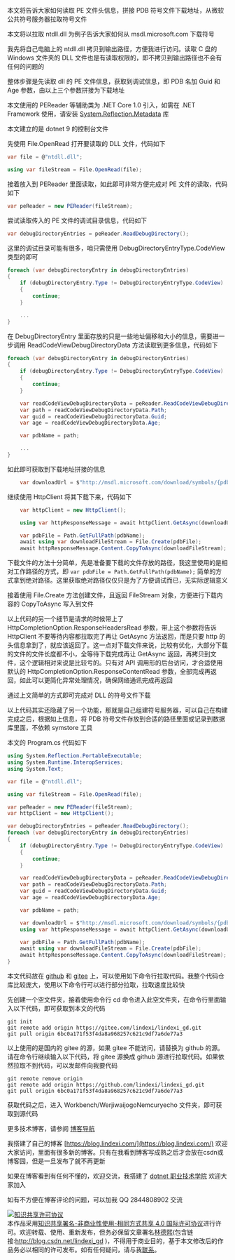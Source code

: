 
本文将告诉大家如何读取 PE 文件头信息，拼接 PDB 符号文件下载地址，从微软公共符号服务器拉取符号文件

<!--more-->


<!-- 发布 -->
<!-- 博客 -->

本文将以拉取 ntdll.dll 为例子告诉大家如何从 msdl.microsoft.com 下载符号

我先将自己电脑上的 ntdll.dll 拷贝到输出路径，方便我进行访问。读取 C 盘的 Windows 文件夹的 DLL 文件也是有读取权限的，即不拷贝到输出路径也不会有任何的问题的

整体步骤是先读取 dll 的 PE 文件信息，获取到调试信息，即 PDB 名加 Guid 和 Age 参数，由以上三个参数拼接为下载地址

本文使用的 PEReader 等辅助类为 .NET Core 1.0 引入，如需在 .NET Framework 使用，请安装 [System.Reflection.Metadata](https://www.nuget.org/packages/System.Reflection.Metadata ) 库

本文建立的是 dotnet 9 的控制台文件

先使用 File.OpenRead 打开要读取的 DLL 文件，代码如下

```csharp
var file = @"ntdll.dll";

using var fileStream = File.OpenRead(file);
```

接着放入到 PEReader 里面读取，如此即可非常方便完成对 PE 文件的读取，代码如下

```csharp
var peReader = new PEReader(fileStream);
```

尝试读取传入的 PE 文件的调试目录信息，代码如下

```csharp
var debugDirectoryEntries = peReader.ReadDebugDirectory();
```

这里的调试目录可能有很多，咱只需使用 DebugDirectoryEntryType.CodeView 类型的即可

```csharp
foreach (var debugDirectoryEntry in debugDirectoryEntries)
{
    if (debugDirectoryEntry.Type != DebugDirectoryEntryType.CodeView)
    {
        continue;
    }

    ...
}
```

在 DebugDirectoryEntry 里面存放的只是一些地址偏移和大小的信息，需要进一步调用 ReadCodeViewDebugDirectoryData 方法读取到更多信息，代码如下

```csharp
foreach (var debugDirectoryEntry in debugDirectoryEntries)
{
    if (debugDirectoryEntry.Type != DebugDirectoryEntryType.CodeView)
    {
        continue;
    }

    var readCodeViewDebugDirectoryData = peReader.ReadCodeViewDebugDirectoryData(debugDirectoryEntry);
    var path = readCodeViewDebugDirectoryData.Path;
    var guid = readCodeViewDebugDirectoryData.Guid;
    var age = readCodeViewDebugDirectoryData.Age;

    var pdbName = path;

    ...
}
```

如此即可获取到下载地址拼接的信息

```csharp
    var downloadUrl = $"http://msdl.microsoft.com/download/symbols/{pdbName}/{(guid.ToString("N").ToUpperInvariant() + age.ToString())}/{pdbName}";
```

继续使用 HttpClient 将其下载下来，代码如下

```csharp
    var httpClient = new HttpClient();

    using var httpResponseMessage = await httpClient.GetAsync(downloadUrl, HttpCompletionOption.ResponseHeadersRead);

    var pdbFile = Path.GetFullPath(pdbName);
    await using var downloadFileStream = File.Create(pdbFile);
    await httpResponseMessage.Content.CopyToAsync(downloadFileStream);
```

下载文件的方法十分简单，先是准备要下载的文件存放的路径，我这里使用的是相对工作路径的方式，即 `var pdbFile = Path.GetFullPath(pdbName);` 简单的方式拿到绝对路径。这里获取绝对路径仅仅只是为了方便调试而已，无实际逻辑意义

接着使用 File.Create 方法创建文件，且返回 FileStream 对象，方便进行下载内容的 CopyToAsync 写入到文件

以上代码的另一个细节是请求的时候带上了 HttpCompletionOption.ResponseHeadersRead 参数，带上这个参数将告诉 HttpClient 不要等待内容都拉取完了再让 GetAsync 方法返回，而是只要 http 的头信息拿到了，就应该返回了。这一点对下载文件来说，比较有优化，大部分下载的文件的文件长度都不小，全等待下载完成再让 GetAsync 返回，再拷贝到文件，这个逻辑相对来说是比较亏的。只有对 API 调用形的后台访问，才合适使用默认的 HttpCompletionOption.ResponseContentRead 参数，全部完成再返回，如此可以更简化异常处理情况，确保网络通讯完成再返回

通过上文简单的方式即可完成对 DLL 的符号文件下载

以上代码其实还隐藏了另一个功能，那就是自己组建符号服务器，可以自己在构建完成之后，根据如上信息，将 PDB 符号文件存放到合适的路径里面或记录到数据库里面，不依赖 symstore 工具

本文的 Program.cs 代码如下

```csharp
using System.Reflection.PortableExecutable;
using System.Runtime.InteropServices;
using System.Text;

var file = @"ntdll.dll";

using var fileStream = File.OpenRead(file);

var peReader = new PEReader(fileStream);
var httpClient = new HttpClient();

var debugDirectoryEntries = peReader.ReadDebugDirectory();
foreach (var debugDirectoryEntry in debugDirectoryEntries)
{
    if (debugDirectoryEntry.Type != DebugDirectoryEntryType.CodeView)
    {
        continue;
    }

    var readCodeViewDebugDirectoryData = peReader.ReadCodeViewDebugDirectoryData(debugDirectoryEntry);
    var path = readCodeViewDebugDirectoryData.Path;
    var guid = readCodeViewDebugDirectoryData.Guid;
    var age = readCodeViewDebugDirectoryData.Age;

    var pdbName = path;

    var downloadUrl = $"http://msdl.microsoft.com/download/symbols/{pdbName}/{(guid.ToString("N").ToUpperInvariant() + age.ToString())}/{pdbName}";
    using var httpResponseMessage = await httpClient.GetAsync(downloadUrl, HttpCompletionOption.ResponseHeadersRead);

    var pdbFile = Path.GetFullPath(pdbName);
    await using var downloadFileStream = File.Create(pdbFile);
    await httpResponseMessage.Content.CopyToAsync(downloadFileStream);
}
```

本文代码放在 [github](https://github.com/lindexi/lindexi_gd/tree/6bc0a171f53f4da8a968257c621c9df7a6de77a3/Workbench/WerjiwaijogoNemcuryecho) 和 [gitee](https://gitee.com/lindexi/lindexi_gd/tree/6bc0a171f53f4da8a968257c621c9df7a6de77a3/Workbench/WerjiwaijogoNemcuryecho) 上，可以使用如下命令行拉取代码。我整个代码仓库比较庞大，使用以下命令行可以进行部分拉取，拉取速度比较快

先创建一个空文件夹，接着使用命令行 cd 命令进入此空文件夹，在命令行里面输入以下代码，即可获取到本文的代码

```
git init
git remote add origin https://gitee.com/lindexi/lindexi_gd.git
git pull origin 6bc0a171f53f4da8a968257c621c9df7a6de77a3
```

以上使用的是国内的 gitee 的源，如果 gitee 不能访问，请替换为 github 的源。请在命令行继续输入以下代码，将 gitee 源换成 github 源进行拉取代码。如果依然拉取不到代码，可以发邮件向我要代码

```
git remote remove origin
git remote add origin https://github.com/lindexi/lindexi_gd.git
git pull origin 6bc0a171f53f4da8a968257c621c9df7a6de77a3
```

获取代码之后，进入 Workbench/WerjiwaijogoNemcuryecho 文件夹，即可获取到源代码

更多技术博客，请参阅 [博客导航](https://blog.lindexi.com/post/%E5%8D%9A%E5%AE%A2%E5%AF%BC%E8%88%AA.html )


我搭建了自己的博客 [https://blog.lindexi.com/](https://blog.lindexi.com/) 欢迎大家访问，里面有很多新的博客。只有在我看到博客写成熟之后才会放在csdn或博客园，但是一旦发布了就不再更新

如果在博客看到有任何不懂的，欢迎交流，我搭建了 [dotnet 职业技术学院](https://t.me/dotnet_campus) 欢迎大家加入

如有不方便在博客评论的问题，可以加我 QQ 2844808902 交流

<a rel="license" href="http://creativecommons.org/licenses/by-nc-sa/4.0/"><img alt="知识共享许可协议" style="border-width:0" src="https://licensebuttons.net/l/by-nc-sa/4.0/88x31.png" /></a><br />本作品采用<a rel="license" href="http://creativecommons.org/licenses/by-nc-sa/4.0/">知识共享署名-非商业性使用-相同方式共享 4.0 国际许可协议</a>进行许可。欢迎转载、使用、重新发布，但务必保留文章署名[林德熙](http://blog.csdn.net/lindexi_gd)(包含链接:http://blog.csdn.net/lindexi_gd )，不得用于商业目的，基于本文修改后的作品务必以相同的许可发布。如有任何疑问，请与我[联系](mailto:lindexi_gd@163.com)。